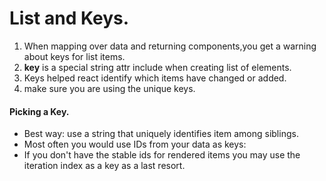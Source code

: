 # List and Keys.

1. When mapping over data and returning components,you get a warning about keys for list items.
2. **key** is a special string attr include when creating list of elements.
3. Keys helped react identify which items have changed or added.
4. make sure you are using the unique keys.


#### Picking a Key.

- Best way: use a string that uniquely identifies item among siblings.
- Most often you would use IDs from your data as keys:
- If you don't have the stable ids for rendered items you may use the iteration index as a key as a last resort.
